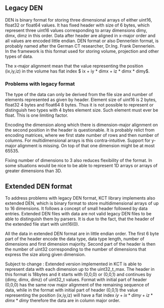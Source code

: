 <!--
.. title: DEN format
.. slug: den-format
.. date: 2021-09-13 12:06:01 UTC+02:00
.. tags: 
.. category: 
.. link: 
.. description: 
.. type: text
.. has_math: true
-->

## Legacy DEN

DEN is binary format for storing three dimensional arrays of either uint16, float32 or float64 values. It has fixed header with size of 6 bytes, which represent three uint16 values corresponding to array dimensions dimy, dimx, dimz in this order. Data after header are aligned in x-major order and all values are encoded little endian. DEN format or also Dennerlein format, is probably named after the German CT researcher, Dr.Ing. Frank Dennerlein. In the framework is this format used for storing volume, projection and other types of data.

The x-major alignment mean that the value representing the position (ix,iy,iz) in the volume has flat index $ ix + iy * dimx + iz * dimx * dimy$. 

### Problems with legacy format

The type of the data can only be derived from the file size and number of elements represented as given by header. Element size of uint16 is 2 bytes, float32 4 bytes and float64 8 bytes. Thus it is not possible to represent or distinguish two types with 4 bytes element size. Such element must ever be float. This is one limiting factor.

Encoding the dimension along which there is dimension-major alignment on the second position in the header is questionable. It is probably relict from encoding matrices, where we first state number of rows and then number of columns. For multidimensional arrays is this contra-intuitive. Support for y-major alignment is missing. On top of that one dimension might be at most 65535.

Fixing number of dimensions to 3 also reduces flexibility of the format. In some situations would be nice to be able to represent 1D arrays or arrays of greater dimensions than 3D.


## Extended DEN format

To address problems with legacy DEN format, KCT library implements also extended DEN, which is binary format to store multidimensional arrays of up to 16 dimensions. It follows a concept of small header followed by data entries. Extended DEN files with data are not valid legacy DEN files to be able to distinguish them by parsers. It is due to the fact, that the header of the extended file start with uint16(0). 

All the data in extended DEN format are in little endian order. The first 6 byte part of the header encode the data type, data type length, number of dimensions and first dimension majority. Second part of the header is then the number of uint32 corresponding to the number of dimensions that express the size along given dimension.

Subject to change :
Extended version implemented in KCT is able to represent data with each dimension up to the uint32_t_max. The header in this format is 18bytes and it starts with (0,0,0) or (0,0,1) and continues by (dimy, dimx, dimz) of uint32_t values. Format with initial part of header (0,0,0) has the same row major alignment of the remaining sequence of data, while in the format with initial part of header (0,0,1) the value representing the position (ix,iy,iz) will have a flat index $iy + ix * dimy + iz * dimx * dimy$
therefore the data are in column major order.
